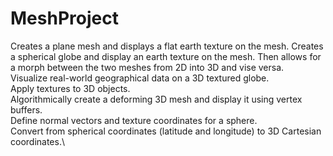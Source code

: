 # MeshProject
Creates a plane mesh and displays a flat earth texture on the mesh. Creates a spherical globe and display an earth texture on the mesh. Then allows for a morph between the two meshes from 2D into 3D and vise versa.
\
Visualize real-world geographical data on a 3D textured globe.\
Apply textures to 3D objects.\
Algorithmically create a deforming 3D mesh and display it using vertex buffers.\
Define normal vectors and texture coordinates for a sphere.\
Convert from spherical coordinates (latitude and longitude) to 3D Cartesian coordinates.\
